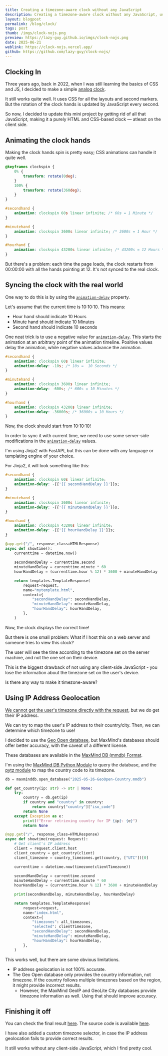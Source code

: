 ```yaml
---
title: Creating a timezone-aware clock without any JavaScript
description: Creating a timezone-aware clock without any JavaScript, using IP address geolocation.
layout: blogpost
permalink: /blog/clock/
tags: post
thumb: /imgs/clock-nojs.png
preview: https://lazy-guy.github.io/imgs/clock-nojs.png
date: 2025-06-21
weblink: https://clock-nojs.vercel.app/
github: https://github.com/lazy-guy/clock-nojs/
---
```


## Clocking In

Three years ago, back in 2022, when I was still learning the basics of CSS and JS, I decided to make a simple <a target="_blank" href="https://github.com/lazy-guy/clock">analog clock</a>.

It still works quite well. It uses CSS for all the layouts and second markers. But the rotation of the clock hands is updated by JavaScript every second.

So now, I decided to update this mini project by getting rid of all that JavaScript, making it a purely HTML and CSS-based clock &mdash; atleast on the client side.

## Animating the clock hands

Making the clock hands spin is pretty easy; CSS animations can handle it quite well.

```css
@keyframes clockspin {
	0% {
		transform: rotate(0deg);
	}
	100% {
		transform: rotate(360deg);
	}
}

#secondhand {
	animation: clockspin 60s linear infinite; /* 60s = 1 Minute */
}

#minutehand {
	animation: clockspin 3600s linear infinite; /* 3600s = 1 Hour */
}

#hourhand {
	animation: clockspin 43200s linear infinite; /* 43200s = 12 Hours */
}
```

But there's a problem: each time the page loads, the clock restarts from 00:00:00 with all the hands pointing at 12. It's not synced to the real clock.

## Syncing the clock with the real world

One way to do this is by using the <a target="_blank" href="https://developer.mozilla.org/en-US/docs/Web/CSS/animation-delay">`animation-delay`</a> property.

Let's assume that the current time is 10:10:10. This means:

-   Hour hand should indicate 10 Hours
-   Minute hand should indicate 10 Minutes
-   Second hand should indicate 10 seconds

One neat trick is to use a negative value for <a target="_blank" href="https://developer.mozilla.org/en-US/docs/Web/CSS/animation-delay">`animation-delay`</a>. This starts the animation at an arbitrary point of the animation timeline. Positive values delay the animation, while negative values advance the animation.

```css
#secondhand {
	animation: clockspin 60s linear infinite;
	animation-delay: -10s; /* 10s =  10 Seconds */
}

#minutehand {
	animation: clockspin 3600s linear infinite;
	animation-delay: -600s; /* 600s = 10 Minutes */
}

#hourhand {
	animation: clockspin 43200s linear infinite;
	animation-delay: -36000s; /* 36000s = 10 Hours */
}
```

Now, the clock should start from 10:10:10!

In order to sync it with current time, we need to use some server-side modifications in the <a target="_blank" href="https://developer.mozilla.org/en-US/docs/Web/CSS/animation-delay">`animation-delay`</a> values.

I'm using Jinja2 with FastAPI, but this can be done with any language or templating engine of your choice.

For Jinja2, it will look something like this:

```css
#secondhand {
	animation: clockspin 60s linear infinite;
	animation-delay: -{{'{{ secondHandDelay }}'}}s;
}

#minutehand {
	animation: clockspin 3600s linear infinite;
	animation-delay: -{{'{{ minuteHandDelay }}'}}s;
}

#hourhand {
	animation: clockspin 43200s linear infinite;
	animation-delay: -{{'{{ hourHandDelay }}'}}s;
}
```

```python
@app.get("/", response_class=HTMLResponse)
async def showtime():
    currenttime = datetime.now()
    
    secondHandDelay = currenttime.second
    minuteHandDelay = currenttime.minute * 60
    hourHandDelay = (currenttime.hour % 12) * 3600 + minuteHandDelay

    return templates.TemplateResponse(
        request=request,
        name="mytemplate.html",
        context={
            "secondHandDelay": secondHandDelay,
            "minuteHandDelay": minuteHandDelay,
            "hourHandDelay": hourHandDelay,
        },
    )
```

Now, the clock displays the correct time!


But there is one small problem: What if I host this on a web server and someone tries to view this clock?

The user will see the time according to the timezone set on the server machine, and not the one set on their device. 

This is the biggest drawback of not using any client-side JavaScript - you lose the information about the timezone set on the user's device.


Is there any way to make it timezone-aware?

## Using IP Address Geolocation

<a target="_blank" href="https://datatracker.ietf.org/doc/html/draft-sharhalakis-httptz">We cannot get the user's timezone directly with the request</a>, but we do get their IP address.

We can try to map the user's IP address to their country/city. Then, we can determine which timezone to use!

I decided to use the <a target="_blank" href="https://data.public.lu/en/datasets/geo-open-ip-address-geolocation-per-country-in-mmdb-format/">Geo Open database</a>, but MaxMind's databases should offer better accuracy, with the caveat of a different license.

These databases are available in the <a target="_blank" href="https://maxmind.github.io/MaxMind-DB/">MaxMind DB (mmdb) Format</a>.

I'm using the <a target="_blank" href="https://github.com/maxmind/MaxMind-DB-Reader-python">MaxMind DB Python Module</a> to query the database, and the <a target="_blank" href="https://pypi.org/project/pytz/">pytz module</a> to map the country code to its timezone.

```python
db = maxminddb.open_database("2025-05-26-GeoOpen-Country.mmdb")

def get_country(ip: str) -> str | None:
    try:
        country = db.get(ip)
        if country and "country" in country:
            return country["country"]["iso_code"]
        return None
    except Exception as e:
        print(f"Error retrieving country for IP {ip}: {e}")
        return None

@app.get("/", response_class=HTMLResponse)
async def showtime(request: Request):
    # Get client's IP address
    client = request.client.host
    client_country = get_country(client)
    client_timezone = country_timezones.get(country, ["UTC"])[0]

    currenttime = datetime.now(timezone(clientTimezone))
    
    secondHandDelay = currenttime.second
    minuteHandDelay = currenttime.minute * 60
    hourHandDelay = (currenttime.hour % 12) * 3600 + minuteHandDelay

    print(secondHandDelay, minuteHandDelay, hourHandDelay)

    return templates.TemplateResponse(
        request=request,
        name="index.html",
        context={
            "timezones": all_timezones,
            "selected": clientTimezone,
            "secondHandDelay": secondHandDelay,
            "minuteHandDelay": minuteHandDelay,
            "hourHandDelay": hourHandDelay,
        },
    )
```

This works well, but there are some obvious limitations.
- IP address geolocation is not 100% accurate.
- The Geo Open database only provides the country information, not timezone. If the country follows multiple timezones based on the region, it might provide incorrect results.
	- However, the MaxMind GeoIP and GeoLite City databases provide timezone information as well. Using that should improve accuracy.


## Finishing it off

You can check the final result <a target="_blank" href="https://clock-nojs.vercel.app">here</a>. The source code is available <a target="_blank" href="https://github.com/lazy-guy/clock-nojs">here</a>.

I have also added a custom timezone selector, in case the IP address geolocation fails to provide correct results. 

It still works without any client-side JavaScript, which I find pretty cool.